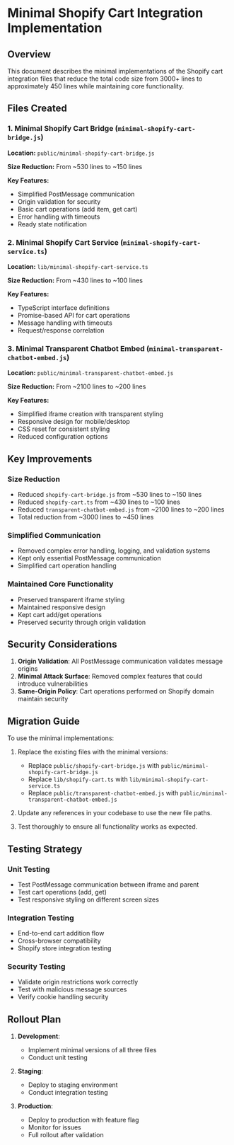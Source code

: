# Minimal Shopify Cart Integration Implementation

## Overview

This document describes the minimal implementations of the Shopify cart integration files that reduce the total code size from 3000+ lines to approximately 450 lines while maintaining core functionality.

## Files Created

### 1. Minimal Shopify Cart Bridge (`minimal-shopify-cart-bridge.js`)

**Location:** `public/minimal-shopify-cart-bridge.js`

**Size Reduction:** From ~530 lines to ~150 lines

**Key Features:**
- Simplified PostMessage communication
- Origin validation for security
- Basic cart operations (add item, get cart)
- Error handling with timeouts
- Ready state notification

### 2. Minimal Shopify Cart Service (`minimal-shopify-cart-service.ts`)

**Location:** `lib/minimal-shopify-cart-service.ts`

**Size Reduction:** From ~430 lines to ~100 lines

**Key Features:**
- TypeScript interface definitions
- Promise-based API for cart operations
- Message handling with timeouts
- Request/response correlation

### 3. Minimal Transparent Chatbot Embed (`minimal-transparent-chatbot-embed.js`)

**Location:** `public/minimal-transparent-chatbot-embed.js`

**Size Reduction:** From ~2100 lines to ~200 lines

**Key Features:**
- Simplified iframe creation with transparent styling
- Responsive design for mobile/desktop
- CSS reset for consistent styling
- Reduced configuration options

## Key Improvements

### Size Reduction
- Reduced `shopify-cart-bridge.js` from ~530 lines to ~150 lines
- Reduced `shopify-cart.ts` from ~430 lines to ~100 lines
- Reduced `transparent-chatbot-embed.js` from ~2100 lines to ~200 lines
- Total reduction from ~3000 lines to ~450 lines

### Simplified Communication
- Removed complex error handling, logging, and validation systems
- Kept only essential PostMessage communication
- Simplified cart operation handling

### Maintained Core Functionality
- Preserved transparent iframe styling
- Maintained responsive design
- Kept cart add/get operations
- Preserved security through origin validation

## Security Considerations

1. **Origin Validation**: All PostMessage communication validates message origins
2. **Minimal Attack Surface**: Removed complex features that could introduce vulnerabilities
3. **Same-Origin Policy**: Cart operations performed on Shopify domain maintain security

## Migration Guide

To use the minimal implementations:

1. Replace the existing files with the minimal versions:
   - Replace `public/shopify-cart-bridge.js` with `public/minimal-shopify-cart-bridge.js`
   - Replace `lib/shopify-cart.ts` with `lib/minimal-shopify-cart-service.ts`
   - Replace `public/transparent-chatbot-embed.js` with `public/minimal-transparent-chatbot-embed.js`

2. Update any references in your codebase to use the new file paths.

3. Test thoroughly to ensure all functionality works as expected.

## Testing Strategy

### Unit Testing
- Test PostMessage communication between iframe and parent
- Test cart operations (add, get)
- Test responsive styling on different screen sizes

### Integration Testing
- End-to-end cart addition flow
- Cross-browser compatibility
- Shopify store integration testing

### Security Testing
- Validate origin restrictions work correctly
- Test with malicious message sources
- Verify cookie handling security

## Rollout Plan

1. **Development**:
   - Implement minimal versions of all three files
   - Conduct unit testing

2. **Staging**:
   - Deploy to staging environment
   - Conduct integration testing

3. **Production**:
   - Deploy to production with feature flag
   - Monitor for issues
   - Full rollout after validation